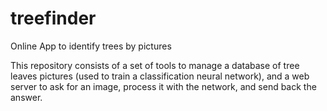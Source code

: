 # treefinder
Online App to identify trees by pictures

This repository consists of a set of tools to manage a database of tree leaves pictures (used to train a classification neural network), and a web server to ask for an image, process it with the network, and send back the answer.
